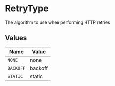 # RetryType

The algorithm to use when performing HTTP retries


## Values

| Name      | Value     |
| --------- | --------- |
| `NONE`    | none      |
| `BACKOFF` | backoff   |
| `STATIC`  | static    |
